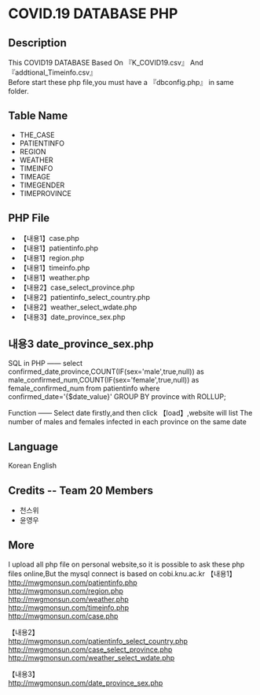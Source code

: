 # COVID.19 DATABASE PHP


## Description

This COVID19 DATABASE Based On 『K_COVID19.csv』 And 『addtional_Timeinfo.csv』  
Before start these php file,you must have a 『dbconfig.php』 in same folder.


## Table Name

* THE_CASE
* PATIENTINFO
* REGION
* WEATHER
* TIMEINFO
* TIMEAGE
* TIMEGENDER
* TIMEPROVINCE

## PHP File

* 【내용1】case.php
* 【내용1】patientinfo.php
* 【내용1】region.php
* 【내용1】timeinfo.php
* 【내용1】weather.php
* 【내용2】case_select_province.php
* 【내용2】patientinfo_select_country.php
* 【내용2】weather_select_wdate.php
* 【내용3】date_province_sex.php

## 내용3 date_province_sex.php

SQL in PHP —— select confirmed_date,province,COUNT(IF(sex='male',true,null)) as male_confirmed_num,COUNT(IF(sex='female',true,null)) as female_confirmed_num from patientinfo where confirmed_date='{$date_value}' GROUP BY province with ROLLUP;

Function —— Select date firstly,and then click 【load】,website will list The number of males and females infected in each province on the same date 

## Language

Korean
English


## Credits -- Team 20 Members
* 천스위
* 윤영우


## More
I upload all php file on personal website,so it is possible to ask these php files online,But the mysql connect is based on cobi.knu.ac.kr
【내용1】  
http://mwgmonsun.com/patientinfo.php  
http://mwgmonsun.com/region.php  
http://mwgmonsun.com/weather.php  
http://mwgmonsun.com/timeinfo.php  
http://mwgmonsun.com/case.php  
  
【내용2】  
http://mwgmonsun.com/patientinfo_select_country.php  
http://mwgmonsun.com/case_select_province.php  
http://mwgmonsun.com/weather_select_wdate.php  
  
【내용3】  
http://mwgmonsun.com/date_province_sex.php  
